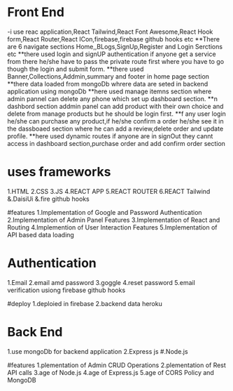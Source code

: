 # Front End
-i use reac application,React Tailwind,React Font Awesome,React Hook form,React Router,React ICon,firebase,firebase github hooks etc
**There are 6 navigate sections Home,,BLogs,SignUp,Register and Login Serctions etc
**there used login and signUP authentication if anyone get a service from there he/she have to pass the private route first where you have to go though the login and submit form.
**there used Banner,Collections,Addmin,summary and footer in home page section
**there data loaded from mongoDb whrere data are seted in backend application using mongoDb
**here used manage itemns section where admin pannel can delete any phone which set up dashboard section.
**n dashbord section addmin panel can add product  with their own choice and delete from manage products but he should be login first.
**f any user login he/she can purchase any product,if he/she confirm a order he/she see it in the dassboaed section where he can add a review,delete order and update profile.
**here used dynamic routes if anyone are in signOut they cannt access in dashboard  section,purchase order and add confirm order section

# uses frameworks

1.HTML
2.CSS
3.JS
4.REACT APP
5.REACT ROUTER
6.REACT Tailwind
&.DaisiUi
&.fire github hooks


#features
1.Implementation of Google and Password Authentication
2.Implementation of Admin Panel Features
3.Implementation of React and Routing
4.Implemention of User Interaction Features
5.Implementation of API based data loading

# Authentication
1.Email 
2.email amd password
3.goggle
4.reset password
5.email verification usiong firebase github hooks

#deploy
1.deploied in firebase
2.backend data heroku

# Back End
1.use mongoDb for backend application
2.Express js
#.Node.js

#features
1.plementation of Admin CRUD Operations
2.plementation of Rest API calls
3.age of Node.js
4.age of Express.js
5.age of CORS Policy and MongoDB
